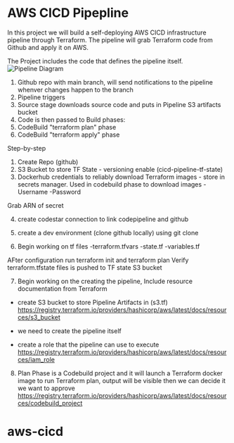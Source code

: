 # AWS CICD Pipepline

In this project we will build a self-deploying AWS CICD infrastructure pipeline through Terraform.
The pipeline will grab Terraform code from Github and apply it on AWS. 

The Project includes the code that defines the pipeline itself.
![Pipeline Diagram
](<Screenshot 2023-08-28 at 3.55.49 PM.png>)

1. Github repo with main branch, will send notifications to the pipeline whenver changes happen to the branch
2. Pipeline triggers
3. Source stage downloads source code and puts in Pipeline S3 artifacts bucket
4. Code is then passed to Build phases:
5. CodeBuild "terraform plan" phase
6. CodeBuild "terraform apply" phase 


Step-by-step
1. Create Repo (github)
2. S3 Bucket to store TF State - versioning enable (cicd-pipeline-tf-state)
3. Dockerhub credentials to reliably download Terraform images - store in secrets manager. Used in codebuild phase to download images
-Username
-Password

Grab ARN of secret


4. create codestar connection to link codepipeline and github


5. create a dev environment (clone github locally)
using git clone 

6. Begin working on tf files
-terraform.tfvars
-state.tf
-variables.tf

AFter configuration run terraform init and terraform plan
Verify terraform.tfstate files is pushed to TF state S3 bucket

7. Begin working on the creating the pipeline, Include resource documentation from Terraform

- create S3 bucket to store Pipeline Artifacts in (s3.tf)
https://registry.terraform.io/providers/hashicorp/aws/latest/docs/resources/s3_bucket

- we need to create the pipeline itself
- create a role that the pipeline can use to execute 
https://registry.terraform.io/providers/hashicorp/aws/latest/docs/resources/iam_role

8. Plan Phase is a Codebuild project and it will launch a Terraform docker image to run Terraform plan, output will be visible then we can decide it we want to approve
https://registry.terraform.io/providers/hashicorp/aws/latest/docs/resources/codebuild_project

# aws-cicd
